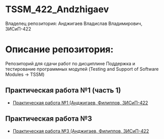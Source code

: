 # TSSM_422_Andzhigaev
Владелец репозитория: Анджигаев Владислав Владимирович, 3ИСиП-422
# Описание репозитория:
Репозиторий для сдачи работ по дисциплине Поддержка и тестирование программных модулей (Testing and Support of Software Modules -> TSSM)
## Практическая работа №1 (часть 1)
- [Практическая работа №1 (Анджигаев, Филиппов, 3ИСиП-422](https://github.com/int1cus/TSSM/tree/main/PW_1_422_Andzhigaev_Filippov)

## Практическая работа №3
- [Практическая работа №3 (Анджигаев, Филиппов, 3ИСиП-422](https://github.com/int1cus/TSSM/tree/PW_3_422_Andzhigaev_Filippov) 
